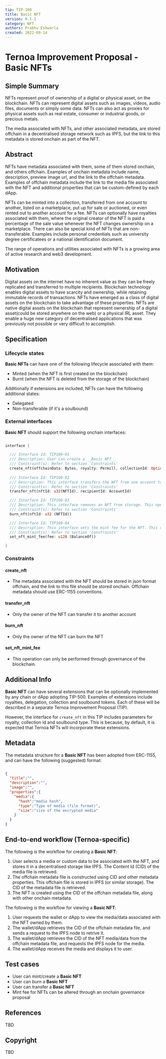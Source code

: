 ```yaml
---
tip: TIP-100
title: Basic NFT
version: 0.1.1
category: NFT
authors: Prabhu Eshwarla
created: 2022-09-14
---
```


# Ternoa Improvement Proposal - __Basic NFTs__

## Simple Summary

NFTs represent proof of ownership of a digital or physical asset, on the blockchain. NFTs can represent digital assets such as images, videos, audio files, documents or simply some data. NFTs can also act as proxies for physical assets such as real estate, consumer or industrial goods, or precious metals.

The media associated with NFTs, and other associated metadata, are stored offchain in a decentralised storage network such as IPFS, but the link to this metadata is stored onchain as part of the NFT. 

## Abstract

NFTs have metadata associated with them, some of them stored onchain, and others offchain. Examples of onchain metadata include name, description, preview image url, and the link to the offchain metadata. Examples of offchain metadata include the link to the media file associated with the NFT and additional properties that can be custom-defined by each dApp.  

NFTs can be minted into a collection, transferred from one account to another, listed on a marketplace, put up for sale or auctioned, or even rented out to another account for a fee. NFTs can optionally have royalties associated with them, where the original creator of the NFT is paid a percentage of the sale value whenever the NFT changes ownership on a marketplace. There can also be special kind of NFTs that are non-transferable. Examples include personal credentials such as university degree certificatees or a national identification document.  

The range of operations and utilities associated with NFTs is a growing area of active research and web3 development. 

## Motivation

Digital assets on the internet have no inherent value as they can be freely replicated and transferred to multiple recipients. Blockchain technology enables digital assets to have scarcity and ownership, while retaining immutable records of transactions. NFTs have emerged as a class of digital assets on the blockchain to take advantage of these properties. NFTs are native digital assets on the blockchain that represent ownership of a digital asset(could be stored anywhere on the web) or a physical IRL asset. They enable a huge new category of decentralised applications that was previously not possible or very difficult to accomplish.

## Specification

### Lifecycle states

__Basic NFTs__ can have one of the following lifecycle associated with them:
* Minted (when the NFT is first created on the blockchain)
* Burnt (when the NFT is deleted from the storage of the blockchain)

Additionally if extensions are included, NFTs can have the following additional states:
* Delegated
* Non-transferable (if it's a soulbound)

### External interfaces

__Basic NFT__ should support the following onchain interfaces:

```rust

interface {

  /// Interface Id: TIP100-01
  /// Description: User can create a __Basic NFT__
  /// Constraint(s): Refer to section 'Constraints'
  create_nft(offchainData: Bytes, royalty: Permill, collectionId: Option<u32>, isSoulbound: bool);
  
  /// Interface Id: TIP100-02
  /// Description: This interface transfers the NFT from one account to another account.
  /// Constraint(s): Refer to section 'Constraints'
  transfer_nft(nftId: u32(NFTId), recipientId: AccountId)

  /// Interface Id: TIP100-03
  /// Description: This interface removes an NFT from storage. This operation is irreversible.
  /// Constraint(s): Refer to section 'Constraints'
  burn_nft(nftId: u32 (NFTId))

  /// Interface Id: TIP100-04
  /// Description: This interface sets the mint fee for the NFT. This can only be changed through governance.
  /// Constraint(s): Refer to section 'Constraints'
  set_nft_mint_fee(fee: u128 (BalanceOf))

}

```

### Constraints

#### create_nft
- The metadata associated with the NFT should be stored in json format offchain, and the link to this file should be stored onchain. Offchain metadata should use ERC-1155 conventions.

#### transfer_nft
- Only the owner of the NFT can transfer it to another account

#### burn_nft
- Only the owner of the NFT can burn the NFT

#### set_nft_mint_fee
- This operation can only be performed through governance of the blockchain.

## Additional Info

__Basic NFT__ can have several extensions that can be optionally implemented by any chain or dApp adopting TIP-500. Examples of extensions include royalties, delegation, collection and soulbound tokens. Each of these will be described in a separate Ternoa Improvement Proposal (TIP). 

However, the interface for ```create_nft``` in this TIP includes parameters for royalty, collection id and soulbound type. This is because, by default, it is expected that Ternoa NFTs will incorporate these extensions.

## Metadata

The metadata structure for a __Basic NFT__ has been adopted from ERC-1155, and can have the following (suggested) format:

```json

{
  "title":"",
  "description":"",
  "image":"",
  "properties":{
    "media":{
      "hash":"media hash",
      "type":"Type of media (file format)",
      "size":"size of the encrypted media"
    }
  }
}

```

## End-to-end workflow (Ternoa-specific)

The following is the workflow for creating a __Basic NFT__:
1. User selects a media or custom data to be associated with the NFT, and stores it in a decentralised storage like IPFS. The Content Id (CID) of the media file is retrieved.
2. The offchain metadata file is constructed using CID and other metadata properties. This offchain file is stored in IPFS (or similar storage). The CID of the metadata file is retrieved.
3. The NFT is created using the CID of the offchain metadata file, along with other onchain metadata.

The following is the workflow for viewing a __Basic NFT__:
1. User requests the wallet or dApp to view the media/data associated with the NFT owned by them.
2. The wallet/dApp retrieves the CID of the offchain metadata file, and sends a request to the IPFS node to retrive it.
3. The wallet/dApp retrieves the CID of the NFT media/data from the offchain metadata file, and requests the IPFS node for the media.
4. The wallet/dApp receives the media and displays it to user. 

## Test cases

* User can mint/create a __Basic NFT__ 
* User can burn a __Basic NFT__ 
* User can transfer a __Basic NFT__
* Mint fee for NFTs can be altered through an onchain governance proposal
 
## References
TBD

## Copyright
TBD
